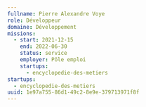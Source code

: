 ```yaml
---
fullname: Pierre Alexandre Voye
role: Développeur
domaine: Développement
missions:
  - start: 2021-12-15
    end: 2022-06-30
    status: service
    employer: Pôle emploi
    startups:
      - encyclopedie-des-metiers
startups:
  - encyclopedie-des-metiers
uuid: 1e97a755-86d1-49c2-8e9e-379713971f8f
---
```

